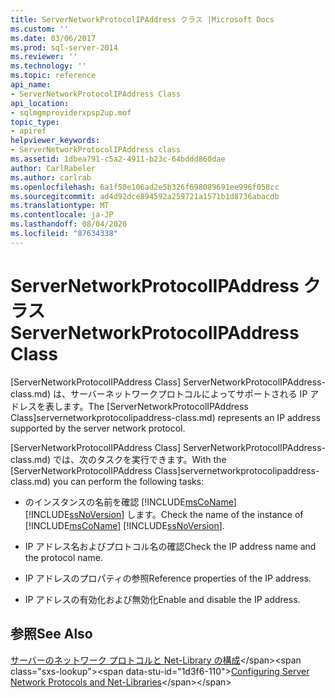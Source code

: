 ```yaml
---
title: ServerNetworkProtocolIPAddress クラス |Microsoft Docs
ms.custom: ''
ms.date: 03/06/2017
ms.prod: sql-server-2014
ms.reviewer: ''
ms.technology: ''
ms.topic: reference
api_name:
- ServerNetworkProtocolIPAddress Class
api_location:
- sqlmgmproviderxpsp2up.mof
topic_type:
- apiref
helpviewer_keywords:
- ServerNetworkProtocolIPAddress class
ms.assetid: 1dbea791-c5a2-4911-b23c-64bddd860dae
author: CarlRabeler
ms.author: carlrab
ms.openlocfilehash: 6a1f50e106ad2e5b326f698089691ee996f058cc
ms.sourcegitcommit: ad4d92dce894592a259721a1571b1d8736abacdb
ms.translationtype: MT
ms.contentlocale: ja-JP
ms.lasthandoff: 08/04/2020
ms.locfileid: "87634338"
---
```

# <a name="servernetworkprotocolipaddress-class"></a><span data-ttu-id="1d3f6-102">ServerNetworkProtocolIPAddress クラス</span><span class="sxs-lookup"><span data-stu-id="1d3f6-102">ServerNetworkProtocolIPAddress Class</span></span>
  <span data-ttu-id="1d3f6-103">[ServerNetworkProtocolIPAddress Class] ServerNetworkProtocolIPAddress-class.md) は、サーバーネットワークプロトコルによってサポートされる IP アドレスを表します。</span><span class="sxs-lookup"><span data-stu-id="1d3f6-103">The [ServerNetworkProtocolIPAddress Class]servernetworkprotocolipaddress-class.md) represents an IP address supported by the server network protocol.</span></span>  
  
 <span data-ttu-id="1d3f6-104">[ServerNetworkProtocolIPAddress Class] ServerNetworkProtocolIPAddress-class.md) では、次のタスクを実行できます。</span><span class="sxs-lookup"><span data-stu-id="1d3f6-104">With the [ServerNetworkProtocolIPAddress Class]servernetworkprotocolipaddress-class.md) you can perform the following tasks:</span></span>  
  
-   <span data-ttu-id="1d3f6-105">のインスタンスの名前を確認 [!INCLUDE[msCoName](../../../includes/msconame-md.md)] [!INCLUDE[ssNoVersion](../../../includes/ssnoversion-md.md)] します。</span><span class="sxs-lookup"><span data-stu-id="1d3f6-105">Check the name of the instance of [!INCLUDE[msCoName](../../../includes/msconame-md.md)] [!INCLUDE[ssNoVersion](../../../includes/ssnoversion-md.md)].</span></span>  
  
-   <span data-ttu-id="1d3f6-106">IP アドレス名およびプロトコル名の確認</span><span class="sxs-lookup"><span data-stu-id="1d3f6-106">Check the IP address name and the protocol name.</span></span>  
  
-   <span data-ttu-id="1d3f6-107">IP アドレスのプロパティの参照</span><span class="sxs-lookup"><span data-stu-id="1d3f6-107">Reference properties of the IP address.</span></span>  
  
-   <span data-ttu-id="1d3f6-108">IP アドレスの有効化および無効化</span><span class="sxs-lookup"><span data-stu-id="1d3f6-108">Enable and disable the IP address.</span></span>  
  
## <a name="see-also"></a><span data-ttu-id="1d3f6-109">参照</span><span class="sxs-lookup"><span data-stu-id="1d3f6-109">See Also</span></span>  
 <span data-ttu-id="1d3f6-110">[サーバーのネットワーク プロトコルと Net-Library の構成](https://msdn.microsoft.com/library/ms177485\(v=sql.100\).aspx)</span><span class="sxs-lookup"><span data-stu-id="1d3f6-110">[Configuring Server Network Protocols and Net-Libraries](https://msdn.microsoft.com/library/ms177485\(v=sql.100\).aspx)</span></span>  
  
  
